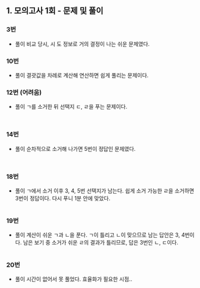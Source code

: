 <h2 id="1-모의고사-1회---문제-및-풀이">1. 모의고사 1회 - 문제 및 풀이</h2>
<h3 id="3번">3번</h3>
<ul>
<li>풀이
비교 당시, 시 도 정보로 거의 결정이 나는 쉬운 문제였다.
<img alt="" src="https://velog.velcdn.com/images/yookkilhwan/post/f9fef19c-2ba3-436f-bc52-876a1c377a65/image.png" /></li>
</ul>
<h3 id="10번">10번</h3>
<ul>
<li>풀이
결괏값을 차례로 계산해 연산하면 쉽게 풀리는 문제이다.
<img alt="" src="https://velog.velcdn.com/images/yookkilhwan/post/06669a49-13f8-4cbc-9cf8-be55f5be401b/image.png" /></li>
</ul>
<h3 id="12번-어려움">12번 (어려움)</h3>
<ul>
<li>풀이
ㄱ를 소거한 뒤 선택지 ㄷ, ㄹ을 푸는 문제이다.</li>
</ul>
<p><img alt="" src="https://velog.velcdn.com/images/yookkilhwan/post/5544ca6b-52f9-4d9a-b0f3-f71df42e6897/image.png" /></p>
<p><img alt="" src="https://velog.velcdn.com/images/yookkilhwan/post/dd90d07e-255d-409e-9d9e-0089bca5cebb/image.png" /></p>
<h3 id="14번">14번</h3>
<ul>
<li>풀이
순차적으로 소거해 나가면 5번이 정답인 문제였다.</li>
</ul>
<p><img alt="" src="https://velog.velcdn.com/images/yookkilhwan/post/9dd24940-e3df-41ac-ba4f-ea5e9f00b596/image.png" /></p>
<p><img alt="" src="https://velog.velcdn.com/images/yookkilhwan/post/aa698105-d3d0-4519-856e-f8d51923dba9/image.png" /></p>
<h3 id="18번">18번</h3>
<ul>
<li>풀이
ㄱ에서 소거 이후 3, 4, 5번 선택지가 남는다.
쉽게 소거 가능한 ㄹ을 소거하면 3번이 정답이다. 다시 푸니 1분 안에 맞았다.</li>
</ul>
<p><img alt="" src="https://velog.velcdn.com/images/yookkilhwan/post/45ea7ee7-f937-4753-a2bb-bd914c22eac7/image.png" /></p>
<h3 id="19번">19번</h3>
<ul>
<li>풀이
계산이 쉬운 ㄱ과 ㄴ을 푼다. ㄱ이 틀리고 ㄴ이 맞으므로 남는 답안은 3, 4번이다.
남은 보기 중 소거가 쉬운 ㄹ의 결과가 틀리므로, 답은 3번인 ㄴ, ㄷ이다.</li>
</ul>
<p><img alt="" src="https://velog.velcdn.com/images/yookkilhwan/post/7a156508-db72-4fdf-a259-6430f89dfd65/image.png" /></p>
<h3 id="20번">20번</h3>
<ul>
<li>풀이
시간이 없어서 못 풀었다. 효율화가 필요한 시점..</li>
</ul>
<p><img alt="" src="https://velog.velcdn.com/images/yookkilhwan/post/e76cabaa-bee2-41fa-96a5-d2ee51e846a0/image.png" /></p>